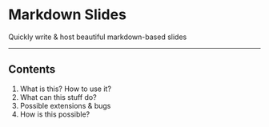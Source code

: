 <!-- .slide: data-background="#E6F7FF" -->

# Markdown Slides <!-- .element: class="r-fit-text" -->

Quickly write & host beautiful markdown-based slides <!-- .element: class="r-fit-text" -->

---

## Contents

1. What is this? How to use it?
2. What can this stuff do?
3. Possible extensions & bugs
4. How is this possible?
